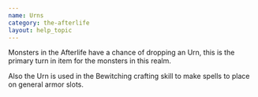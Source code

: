 ```yaml
---
name: Urns
category: the-afterlife
layout: help_topic
---
```

Monsters in the Afterlife have a chance of dropping an Urn, this is the primary turn in item for the monsters in this realm.

Also the Urn is used in the Bewitching crafting skill to make spells to place on general armor slots.